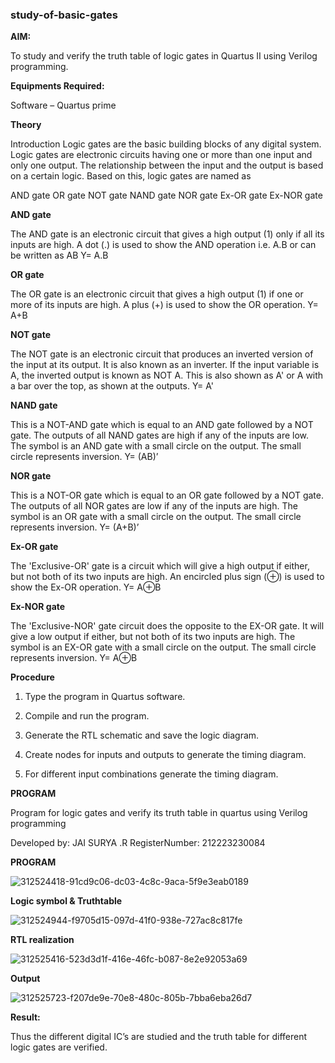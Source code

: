### study-of-basic-gates

**AIM:** 

To study and verify the truth table of logic gates in Quartus II using Verilog programming.

**Equipments Required:**

Software – Quartus prime 

**Theory**

Introduction Logic gates are the basic building blocks of any digital system. Logic gates are electronic circuits having one or more than one input and only one output. The relationship between the input and the output is based on a certain logic. Based on this, logic gates are named as

AND gate OR gate NOT gate NAND gate NOR gate Ex-OR gate Ex-NOR gate

**AND gate**

The AND gate is an electronic circuit that gives a high output (1) only if all its inputs are high. A dot (.) is used to show the AND operation i.e. A.B or can be written as AB
Y= A.B

**OR gate** 

The OR gate is an electronic circuit that gives a high output (1) if one or more of its inputs are high. A plus (+) is used to show the OR operation.
Y= A+B

**NOT gate**

The NOT gate is an electronic circuit that produces an inverted version of the input at its output. It is also known as an inverter. If the input variable is A, the inverted output is known as NOT A. This is also shown as A' or A with a bar over the top, as shown at the outputs.
Y= A'

**NAND gate**

This is a NOT-AND gate which is equal to an AND gate followed by a NOT gate. The outputs of all NAND gates are high if any of the inputs are low. The symbol is an AND gate with a small circle on the output. The small circle represents inversion.
Y= (AB)’

**NOR gate**

This is a NOT-OR gate which is equal to an OR gate followed by a NOT gate. The outputs of all NOR gates are low if any of the inputs are high. The symbol is an OR gate with a small circle on the output. The small circle represents inversion.
Y= (A+B)’

**Ex-OR gate**

The 'Exclusive-OR' gate is a circuit which will give a high output if either, but not both of its two inputs are high. An encircled plus sign (⊕) is used to show the Ex-OR operation.
Y= A⊕B

**Ex-NOR gate**

The 'Exclusive-NOR' gate circuit does the opposite to the EX-OR gate. It will give a low output if either, but not both of its two inputs are high. The symbol is an EX-OR gate with a small circle on the output. The small circle represents inversion.
Y= A⊕B

**Procedure** 

1.	Type the program in Quartus software.

2.	Compile and run the program.

3.	Generate the RTL schematic and save the logic diagram.

4.	Create nodes for inputs and outputs to generate the timing diagram.

5.	For different input combinations generate the timing diagram.


**PROGRAM**

Program for logic gates and verify its truth table in quartus using Verilog programming

 Developed by: JAI SURYA .R RegisterNumber: 212223230084

 **PROGRAM**
 
![312524418-91cd9c06-dc03-4c8c-9aca-5f9e3eab0189](https://github.com/Jai-1801/study-of-basic-gates/assets/139335300/2b9b2df4-499a-4454-8850-3746efa456bc)

**Logic symbol & Truthtable**

![312524944-f9705d15-097d-41f0-938e-727ac8c817fe](https://github.com/Jai-1801/study-of-basic-gates/assets/139335300/40f80c22-6963-49da-ba6b-8a4f9a7e8b96)

**RTL realization** 

![312525416-523d3d1f-416e-46fc-b087-8e2e92053a69](https://github.com/Jai-1801/study-of-basic-gates/assets/139335300/94994e36-79cf-4cb5-ba01-d2aca6364222)

**Output**

![312525723-f207de9e-70e8-480c-805b-7bba6eba26d7](https://github.com/Jai-1801/study-of-basic-gates/assets/139335300/f66fb009-584b-4b5e-848a-e7f9003cef7c)

**Result:**

Thus the different digital IC’s are studied and the truth table for different logic gates are verified.
